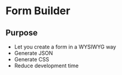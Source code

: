 Form Builder
============

Purpose
-------

* Let you create a form in a WYSIWYG way
* Generate JSON
* Generate CSS
* Reduce development time

